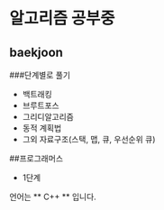 # 알고리즘 공부중

## baekjoon

###단계별로 풀기

* 백트래킹
* 브루트포스
* 그리디알고리즘
* 동적 계획법
* 그외 자료구조(스택, 맵, 큐, 우선순위 큐)


##프로그래머스 

* 1단계


언어는 ** C++ ** 입니다.
